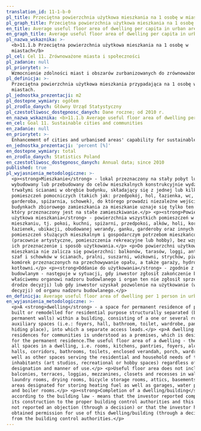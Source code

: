 ```yaml
---
translation_id: 11-1-b-0
pl_title: Przeciętna powierzchnia użytkowa mieszkania na 1 osobę w miastach
pl_graph_title: Przeciętna powierzchnia użytkowa mieszkania na 1 osobę w miastach
en_title: Average useful floor area of dwelling per capita in urban areas
en_graph_title: Average useful floor area of dwelling per capita in urban areas
pl_nazwa_wskaznika: >-
  <b>11.1.b Przeciętna powierzchnia użytkowa mieszkania na 1 osobę w
  miastach</b>
pl_cel: Cel 11. Zrównoważone miasta i społeczności
pl_zadanie: null
pl_priorytet: >-
  Wzmocnienie zdolności miast i obszarów zurbanizowanych do zrównoważonego rozwoju i tworzenia miejsc pracy oraz poprawy jakości życia mieszkańców
pl_definicja: >-
  Przeciętna powierzchnia użytkowa mieszkania przypadająca na 1 osobę w
  miastach.
pl_jednostka_prezentacji: m2
pl_dostepne_wymiary: ogółem
pl_zrodlo_danych: Główny Urząd Statystyczny
pl_czestotliwosc_dostępnosc_danych: Dane roczne; od 2010 r.
en_nazwa_wskaznika: <b>11.1.b Average useful floor area of dwelling per capita in urban areas</b>
en_cel: Goal 11. Sustainable cities and communities
en_zadanie: null
en_priorytet: >-
  Enhancement of cities and urbanised areas' capability for sustainable development and workplace creation as well as improvement of quality of life of their inhabitants
en_jednostka_prezentacji: 'percent [%]'
en_dostepne_wymiary: total
en_zrodlo_danych: Statistics Poland
en_czestotliwosc_dostępnosc_danych: Annual data; since 2010
published: true
pl_wyjasnienia_metodologiczne: >-
  <p><strong>Mieszkanie</strong> - lokal przeznaczony na stały pobyt ludzi,
  wybudowany lub przebudowany do celów mieszkalnych konstrukcyjnie wydzielony
  trwałymi ścianami w obrębie budynku, składający się z jednej lub kilku izb i
  pomieszczeń pomocniczych (takich jak: przedpokój, hol, łazienka, wc,
  garderoba, spiżarnia, schowek), do którego prowadzi niezależne wejście. W
  budynkach zbiorowego zamieszkania za mieszkanie uznaje się tylko ten lokal,
  który przeznaczony jest na stałe zamieszkiwanie.</p> <p><strong>Powierzchnia
  użytkowa mieszkania</strong> - powierzchnia wszystkich pomieszczeń w
  mieszkaniu, tj. pokoi, kuchni, spiżarni, przedpokoi, alków, holi, korytarzy,
  łazienek, ubikacji, obudowanej werandy, ganku, garderoby oraz innych
  pomieszczeń służących mieszkalnym i gospodarczym potrzebom mieszkańców
  (pracownie artystyczne, pomieszczenia rekreacyjne lub hobby), bez względu na
  ich przeznaczenie i sposób użytkowania.</p> <p>Do powierzchni użytkowej
  mieszkania nie zalicza się powierzchni: balkonów, tarasów, loggi, antresoli,
  szaf i schowków w ścianach, pralni, suszarni, wózkowni, strychów, piwnic i
  komórek przeznaczonych na przechowywanie opału, a także garaży, hydroforni i
  kotłowni.</p> <p><strong>Oddanie do użytkowania</strong> - zgodnie z Prawem
  budowlanym - następuje w sytuacji, gdy inwestor zgłosił zakończenie budowy
  właściwemu organowi nadzoru budowlanego i organ ten nie zgłosił sprzeciwu (w
  drodze decyzji) lub gdy inwestor uzyskał pozwolenie na użytkowanie (w drodze
  decyzji) od organu nadzoru budowlanego.</p>
en_definicja: Average useful floor area of dwelling per 1 person in urban areas.
en_wyjasnienia_metodologiczne: >-
  <p>A <strong>dwelling</strong> - a space for permanent residence of persons,
  built or remodelled for residential purpose structurally separated (by
  permanent walls) within a building, consisting of a one or several rooms and
  auxiliary spaces (i.e.: foyers, hall, bathroom, toilet, wardrobe, pantry,
  hiding place), into which a separate access leads.</p> <p>A dwelling in
  residences for communities is understood as a premises, which is designated
  for the permanent residence.The useful floor area of a dwelling - the area of
  all spaces in a dwelling, i.e. rooms, kitchens, pantries, foyers, alcoves,
  halls, corridors, bathrooms, toilets, enclosed verandah, porch, wardrobe as
  well as other spaces serving the residential and household needs of the
  inhabitants (art studios, recreational or hobby spaces) regardless of their
  designation and manner of use.</p> <p>Useful floor area does not include:
  balconies, terraces, loggias, mezzanines, closets and recesses in walls,
  laundry rooms, drying rooms, bicycle storage rooms, attics, basements and
  areas designated for storing heating fuel as well as garages, water pump rooms
  and boiler rooms.</p> <p><strong>Completion of a dwelling/building</strong> -
  according to the building law - means that the investor reported completion of
  its construction to the proper building control authorities and this body has
  not reported an objection (through a decision) or that the investor has
  obtained permission for use of this dwelling/building (through a decision)
  from the building control authorities.</p>
---
```

